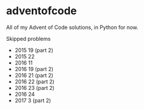 # adventofcode

All of my Advent of Code solutions, in Python for now.

Skipped problems
- 2015 19 (part 2)
- 2015 22
- 2016 11
- 2016 19 (part 2)
- 2016 21 (part 2)
- 2016 22 (part 2)
- 2016 23 (part 2)
- 2016 24
- 2017 3 (part 2)


